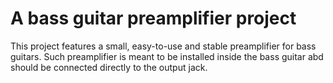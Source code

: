 # A bass guitar preamplifier project

This project features a small, easy-to-use and stable preamplifier for bass guitars. Such preamplifier is meant to be installed inside the bass guitar abd should be connected directly to the output jack.